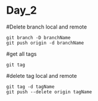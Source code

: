# Day_2
#Delete branch local and remote
```
git branch -D branchName
git push origin -d branchName
```

#get all tags
```
git tag
```


#delete tag local and remote
```
git tag -d tagName
git push --delete origin tagName
```
